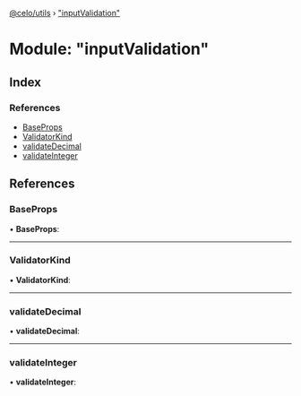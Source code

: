 [@celo/utils](../README.md) › ["inputValidation"](_inputvalidation_.md)

# Module: "inputValidation"

## Index

### References

* [BaseProps](_inputvalidation_.md#baseprops)
* [ValidatorKind](_inputvalidation_.md#validatorkind)
* [validateDecimal](_inputvalidation_.md#validatedecimal)
* [validateInteger](_inputvalidation_.md#validateinteger)

## References

###  BaseProps

• **BaseProps**:

___

###  ValidatorKind

• **ValidatorKind**:

___

###  validateDecimal

• **validateDecimal**:

___

###  validateInteger

• **validateInteger**:
